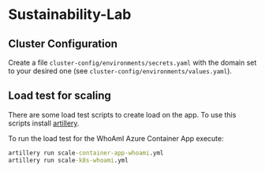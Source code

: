 # Sustainability-Lab

## Cluster Configuration

Create a file `cluster-config/environments/secrets.yaml` with the domain set to your desired one (see `cluster-config/environments/values.yaml`).

## Load test for scaling

There are some load test scripts to create load on the app. To use this scripts install [artillery](https://www.artillery.io/).

To run the load test for the WhoAmI Azure Container App execute:

``` cmd
artillery run scale-container-app-whoami.yml
artillery run scale-k8s-whoami.yml
```
